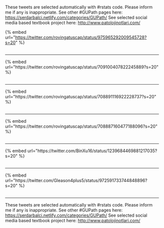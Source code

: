 

These tweets are selected automatically with #rstats code. Please inform me if any is inappropriate.
See other #GUPath pages here: https://serdarbalci.netlify.com/categories/GUPath/ 
See selected social media based textbook project here: http://www.patolojinotlari.com/

{% embed url="https://twitter.com/rovingatuscap/status/975965292009545728?s=20" %}<br>
<br>
<hr>
{% embed url="https://twitter.com/rovingatuscap/status/709100407822245889?s=20" %}<br>
<br>
<hr>
{% embed url="https://twitter.com/rovingatuscap/status/708891116922228737?s=20" %}<br>
<br>
<hr>
{% embed url="https://twitter.com/rovingatuscap/status/708887160477188096?s=20" %}<br>
<br>
<hr>
{% embed url="https://twitter.com/BinXu16/status/1239684469881217035?s=20" %}<br>
<br>
<hr>
{% embed url="https://twitter.com/Gleason4plus5/status/972591733744848896?s=20" %}<br>
<br>
<hr>


These tweets are selected automatically with #rstats code. Please inform me if any is inappropriate.
See other #GUPath pages here: https://serdarbalci.netlify.com/categories/GUPath/ 
See selected social media based textbook project here: http://www.patolojinotlari.com/
